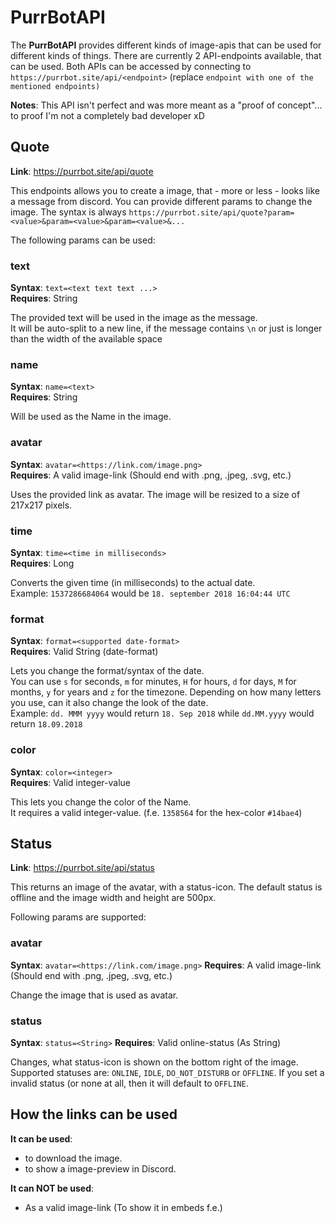 # PurrBotAPI
The **PurrBotAPI** provides different kinds of image-apis that can be used for different kinds of things.
There are currently 2 API-endpoints available, that can be used.
Both APIs can be accessed by connecting to `https://purrbot.site/api/<endpoint>` (replace `endpoint with one of the mentioned endpoints)`

**Notes**: This API isn't perfect and was more meant as a "proof of concept"... to proof I'm not a completely bad developer xD

## Quote
**Link**: https://purrbot.site/api/quote

This endpoints allows you to create a image, that - more or less - looks like a message from discord.
You can provide different params to change the image.
The syntax is always `https://purrbot.site/api/quote?param=<value>&param=<value>&param=<value>&...`

The following params can be used:

### text
**Syntax**: `text=<text text text ...>`  
**Requires**: String

The provided text will be used in the image as the message.  
It will be auto-split to a new line, if the message contains `\n` or just is longer than the width of the available space

### name
**Syntax**: `name=<text>`  
**Requires**: String

Will be used as the Name in the image.

### avatar
**Syntax**: `avatar=<https://link.com/image.png>`  
**Requires**: A valid image-link (Should end with .png, .jpeg, .svg, etc.)

Uses the provided link as avatar. The image will be resized to a size of 217x217 pixels.

### time
**Syntax**: `time=<time in milliseconds>`  
**Requires**: Long

Converts the given time (in milliseconds) to the actual date.  
Example: `1537286684064` would be `18. september 2018 16:04:44 UTC`

### format
**Syntax**: `format=<supported date-format>`  
**Requires**: Valid String (date-format)

Lets you change the format/syntax of the date.  
You can use `s` for seconds, `m` for minutes, `H` for hours, `d` for days, `M` for months, `y` for years and `z` for the timezone.
Depending on how many letters you use, can it also change the look of the date.  
Example: `dd. MMM yyyy` would return `18. Sep 2018` while `dd.MM.yyyy` would return `18.09.2018`

### color
**Syntax**: `color=<integer>`  
**Requires**: Valid integer-value

This lets you change the color of the Name.  
It requires a valid integer-value. (f.e. `1358564` for the hex-color `#14bae4`)

## Status
**Link**: https://purrbot.site/api/status

This returns an image of the avatar, with a status-icon.
The default status is offline and the image width and height are 500px.

Following params are supported:

### avatar
**Syntax**: `avatar=<https://link.com/image.png>`
**Requires**: A valid image-link (Should end with .png, .jpeg, .svg, etc.)

Change the image that is used as avatar.

### status
**Syntax**: `status=<String>`
**Requires**: Valid online-status (As String)

Changes, what status-icon is shown on the bottom right of the image.
Supported statuses are: `ONLINE`, `IDLE`, `DO_NOT_DISTURB` or `OFFLINE`.
If you set a invalid status (or none at all, then it will default to `OFFLINE`.

## How the links can be used
**It can be used**:
- to download the image.
- to show a image-preview in Discord.

**It can NOT be used**:
- As a valid image-link (To show it in embeds f.e.)
